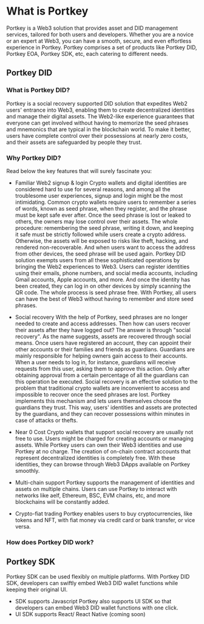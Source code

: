 # What is Portkey

Portkey is a Web3 solution that provides asset and DID management services, tailored for both users and developers. Whether you are a novice or an expert at Web3, you can have a smooth, secure, and even effortless experience in Portkey. 
Portkey comprises a set of products like Portkey DID, Portkey EOA, Portkey SDK, etc, each catering to different needs.

## Portkey DID
### What is Portkey DID?

Portkey is a social recovery supported DID solution that expedites Web2 users' entrance into Web3, enabling them to create decentralized identities and manage their digital assets. The Web2-like experience guarantees that everyone can get involved without having to memorize the seed phrases and mnemonics that are typical in the blockchain world. To make it better, users have complete control over their possessions at nearly zero costs, and their assets are safeguarded by people they trust.

### Why Portkey DID?

Read below the key features that will surely fascinate you:

- Familiar Web2 signup & login
Crypto wallets and digital identities are considered hard to use for several reasons, and among all the troublesome user experiences, signup and login might be the most intimidating. Common crypto wallets require users to remember a series of words, known as seed phrase, when they register, and the phrase must be kept safe ever after. Once the seed phrase is lost or leaked to others, the owners may lose control over their assets. The whole procedure: remembering the seed phrase, writing it down, and keeping it safe must be strictly followed while users create a crypto address. Otherwise, the assets will be exposed to risks like theft, hacking, and rendered non-recoverable. And when users want to access the address from other devices, the seed phrase will be used again.
Portkey DID solution exempts users from all these sophisticated operations by bringing the Web2 experiences to Web3. Users can register identities using their emails, phone numbers, and social media accounts, including Gmail accounts, Apple accounts, and more. And once the identity has been created, they can log in on other devices by simply scanning the QR code. The whole process is seed phrase free. With Portkey, all users can have the best of Web3 without having to remember and store seed phrases.

- Social recovery
With the help of Portkey, seed phrases are no longer needed to create and access addresses. Then how can users recover their assets after they have logged out? The answer is through "social recovery". As the name suggests, assets are recovered through social means. Once users have registered an account, they can appoint their other accounts or their families and friends as guardians. Guardians are mainly responsible for helping owners gain access to their accounts. When a user needs to log in, for instance, guardians will receive requests from this user, asking them to approve this action. Only after obtaining approval from a certain percentage of all the guardians can this operation be executed.
Social recovery is an effective solution to the problem that traditional crypto wallets are inconvenient to access and impossible to recover once the seed phrases are lost. Portkey implements this mechanism and lets users themselves choose the guardians they trust. This way, users' identities and assets are protected by the guardians, and they can recover possessions within minutes in case of attacks or thefts.

- Near 0 Cost
Crypto wallets that support social recovery are usually not free to use. Users might be charged for creating accounts or managing assets. While Portkey users can own their Web3 identities and use Portkey at no charge. The creation of on-chain contract accounts that represent decentralized identities is completely free. With these identities, they can browse through Web3 DApps available on Portkey smoothly.

- Multi-chain support
Portkey supports the management of identities and assets on multiple chains. Users can use Portkey to interact with networks like aelf, Ethereum, BSC, EVM chains, etc, and more blockchains will be constantly added.

- Crypto-fiat trading
Portkey enables users to buy cryptocurrencies, like tokens and NFT, with fiat money via credit card or bank transfer, or vice versa.

### How does Portkey DID work?


## Portkey SDK

Portkey SDK can be used flexibly on multiple platforms.
With Portkey DID SDK, developers can swiftly embed Web3 DID wallet functions while keeping their original UI.
- SDK supports Javascript
Portkey also supports UI SDK so that developers can embed Web3 DID wallet functions with one click.
- UI SDK supports React/ React Native (coming soon)